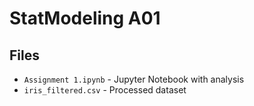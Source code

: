 # StatModeling A01    
## Files  
- `Assignment 1.ipynb` - Jupyter Notebook with analysis  
- `iris_filtered.csv` - Processed dataset  
  
